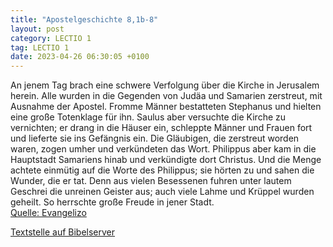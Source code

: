 ```yaml
---
title: "Apostelgeschichte 8,1b-8"
layout: post
category: LECTIO 1
tag: LECTIO 1
date: 2023-04-26 06:30:05 +0100
---
```

An jenem Tag brach eine schwere Verfolgung über die Kirche in Jerusalem herein. Alle wurden in die Gegenden von Judäa und Samarien zerstreut, mit Ausnahme der Apostel.
Fromme Männer bestatteten Stephanus und hielten eine große Totenklage für ihn.
Saulus aber versuchte die Kirche zu vernichten; er drang in die Häuser ein, schleppte Männer und Frauen fort und lieferte sie ins Gefängnis ein.<!--more-->
Die Gläubigen, die zerstreut worden waren, zogen umher und verkündeten das Wort.
Philippus aber kam in die Hauptstadt Samariens hinab und verkündigte dort Christus.
Und die Menge achtete einmütig auf die Worte des Philippus; sie hörten zu und sahen die Wunder, die er tat.
Denn aus vielen Besessenen fuhren unter lautem Geschrei die unreinen Geister aus; auch viele Lahme und Krüppel wurden geheilt.
So herrschte große Freude in jener Stadt.<br>
[Quelle: Evangelizo](https://evangeliumtagfuertag.org/DE/gospel)

[Textstelle auf Bibelserver](https://www.bibleserver.com/EU/Apostelgeschichte8,1b-8)

